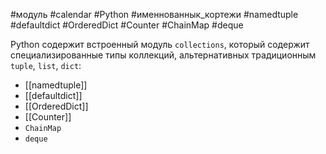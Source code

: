#модуль #calendar #Python #именнованнык_кортежи #namedtuple #defaultdict #OrderedDict #Counter #ChainMap #deque


Python содержит встроенный модуль `collections`, который содержит специализированные типы коллекций, альтернативных традиционным `tuple`, `list`, `dict`:
- [[namedtuple]]
- [[defaultdict]]
- [[OrderedDict]]
- [[Counter]]
- `ChainMap`
- `deque`